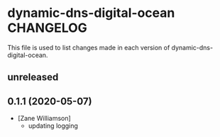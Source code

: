 # dynamic-dns-digital-ocean CHANGELOG

This file is used to list changes made in each version of dynamic-dns-digital-ocean.

## unreleased

## 0.1.1 (2020-05-07)
- [Zane Williamson]
  - updating logging
